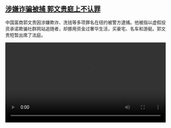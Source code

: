 <!--1678972626000-->
[涉嫌诈骗被捕 郭文贵庭上不认罪](https://www.dw.com/zh/%E6%B6%89%E5%AB%8C%E8%AF%88%E9%AA%97%E8%A2%AB%E6%8D%95%20%E9%83%AD%E6%96%87%E8%B4%B5%E5%BA%AD%E4%B8%8A%E4%B8%8D%E8%AE%A4%E7%BD%AA/a-65010565)
------

<p>中国富商郭文贵因涉嫌欺诈、洗钱等多项罪名在纽约被警方逮捕。他被指以虚假投资承诺欺骗社群网站追随者，却挪用资金过奢华生活，买豪宅、名车和游艇。郭文贵短暂出席了法庭。</small></p><video src="https://tvdownloaddw-a.akamaihd.net/dwtv_video/flv/vdt_zh/2023/bchi230316_001_bchi_230316_wengui_01r_AVC_1280x720.mp4" controls style="width:100%"></video>
